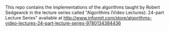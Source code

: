 This repo contains the implementations of the algorithms taught by Robert Sedgewick in the lecture series called "Algorithms (Video Lectures): 24-part Lecture Series" available at http://www.informit.com/store/algorithms-video-lectures-24-part-lecture-series-9780134384436
